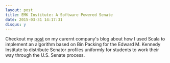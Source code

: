 ```yaml
---
layout: post
title: EMK Institute: A Software Powered Senate 
date: 2015-03-31 14:17:31
disqus: y
---
```


 Checkout my [post](http://blog.controlgroup.com/2015/03/31/emk-institute-a-software-powered-senate/) on my curernt company's blog about how I used Scala to implement an algorithm based on Bin Packing for the Edward M. Kennedy Institute to distribute Senator profiles uniformly for students to work their way through the U.S. Senate process.  
